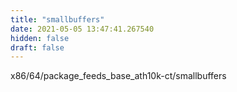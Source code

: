 ```yaml
---
title: "smallbuffers"
date: 2021-05-05 13:47:41.267540
hidden: false
draft: false
---
```


x86/64/package_feeds_base_ath10k-ct/smallbuffers

